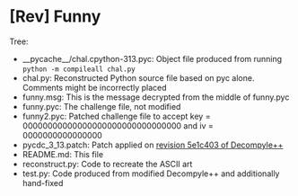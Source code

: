 # [Rev] Funny

Tree:
-   \_\_pycache__/chal.cpython-313.pyc: Object file produced from running `python -m compileall chal.py`
-   chal.py: Reconstructed Python source file based on pyc alone. Comments might be incorrectly placed
-   funny.msg: This is the message decrypted from the middle of funny.pyc
-   funny.pyc: The challenge file, not modified
-   funny2.pyc: Patched challenge file to accept key = 00000000000000000000000000000000 and iv = 0000000000000000
-   pycdc_3_13.patch: Patch applied on [revision 5e1c403 of Decompyle++](https://github.com/zrax/pycdc/commit/5e1c4037a96b966e4e6728c55b2d7ee8076a13c3)
-   README.md: This file
-   reconstruct.py: Code to recreate the ASCII art
-   test.py: Code produced from modified Decompyle++ and additionally hand-fixed
